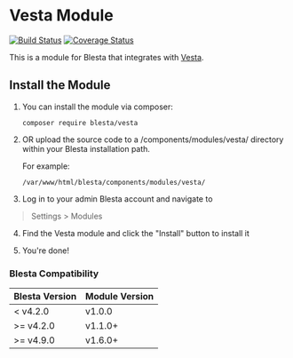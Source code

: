 # Vesta Module

[![Build Status](https://travis-ci.org/blesta/module-vesta.svg?branch=master)](https://travis-ci.org/blesta/module-vesta) [![Coverage Status](https://coveralls.io/repos/github/blesta/module-vesta/badge.svg?branch=master)](https://coveralls.io/github/blesta/module-vesta?branch=master)

This is a module for Blesta that integrates with [Vesta](https://vestacp.com/).

## Install the Module

1. You can install the module via composer:

    ```
    composer require blesta/vesta
    ```

2. OR upload the source code to a /components/modules/vesta/ directory within
your Blesta installation path.

    For example:

    ```
    /var/www/html/blesta/components/modules/vesta/
    ```

3. Log in to your admin Blesta account and navigate to
> Settings > Modules

4. Find the Vesta module and click the "Install" button to install it

5. You're done!

### Blesta Compatibility

|Blesta Version|Module Version|
|--------------|--------------|
|< v4.2.0|v1.0.0|
|>= v4.2.0|v1.1.0+|
|>= v4.9.0|v1.6.0+|
